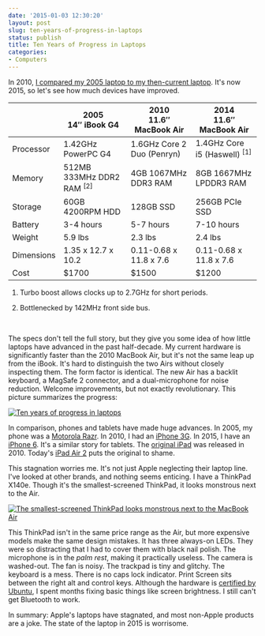 ```yaml
---
date: '2015-01-03 12:30:20'
layout: post
slug: ten-years-of-progress-in-laptops
status: publish
title: Ten Years of Progress in Laptops
categories:
- Computers
---
```


In 2010, <a href="{% post_url 2010-11-16-five-years-of-progress-in-laptops %}">I compared my 2005 laptop to my then-current laptop</a>. It's now 2015, so let's see how much devices have improved.

<table>
  <thead>
    <th></th>
    <th>2005<br />14″ iBook G4</th>
    <th>2010<br />11.6″ MacBook Air</th>
    <th>2014<br />11.6″ MacBook Air</th>
  </thead>
  <tbody>
    <tr>
      <td>Processor</td>
      <td>1.42GHz PowerPC G4</td>
      <td>1.6GHz Core 2 Duo (Penryn)</td>
      <td>1.4GHz Core i5 (Haswell) <sup>[1]</sup></td>
    </tr>
    <tr>
      <td>Memory</td>
      <td>512MB 333MHz DDR2 RAM <sup>[2]</sup></td>
      <td>4GB 1067MHz DDR3 RAM</td>
      <td>8GB 1667MHz LPDDR3 RAM</td>
    </tr>
    <tr>
      <td>Storage</td>
      <td>60GB 4200RPM HDD</td>
      <td>128GB SSD</td>
      <td>256GB PCIe SSD</td>
    </tr>
    <tr>
      <td>Battery</td>
      <td>3-4 hours</td>
      <td>5-7 hours</td>
      <td>7-10 hours</td>
    </tr>
    <tr>
      <td>Weight</td>
      <td>5.9 lbs</td>
      <td>2.3 lbs</td>
      <td>2.4 lbs</td>
    </tr>
    <tr>
      <td>Dimensions</td>
      <td>1.35 x 12.7 x 10.2</td>
      <td>0.11-0.68 x 11.8 x 7.6</td>
      <td>0.11-0.68 x 11.8 x 7.6</td>
    </tr>
    <tr>
      <td>Cost</td>
      <td>$1700</td>
      <td>$1500</td>
      <td>$1200</td>
    </tr>
  </tbody>
</table>

1. Turbo boost allows clocks up to 2.7GHz for short periods.

2. Bottlenecked by 142MHz front side bus.

<br />

The specs don't tell the full story, but they give you some idea of how little laptops have advanced in the past half-decade. My current hardware is significantly faster than the 2010 MacBook Air, but it's not the same leap up from the iBook. It's hard to distinguish the two Airs without closely inspecting them. The form factor is identical. The new Air has a backlit keyboard, a MagSafe 2 connector, and a dual-microphone for noise reduction. Welcome improvements, but not exactly revolutionary. This picture summarizes the progress:

<a href="/photos/pics/DSC_8832.JPG"><img alt="Ten years of progress in laptops" src="/photos/pics/thumbs/DSC_8832.JPG" /></a>

In comparison, phones and tablets have made huge advances. In 2005, my phone was a [Motorola Razr](https://en.wikipedia.org/wiki/Motorola_Razr#V3). In 2010, I had an [iPhone 3G](https://en.wikipedia.org/wiki/IPhone_3G). In 2015, I have an [iPhone 6](https://en.wikipedia.org/wiki/IPhone_6). It's a similar story for tablets. The [original iPad](https://en.wikipedia.org/wiki/IPad_%281st_generation%29) was released in 2010. Today's [iPad Air 2](https://en.wikipedia.org/wiki/IPad_Air_2) puts the original to shame.

This stagnation worries me. It's not just Apple neglecting their laptop line. I've looked at other brands, and nothing seems enticing. I have a ThinkPad X140e. Though it's the smallest-screened ThinkPad, it looks monstrous next to the Air.

<a href="/photos/pics/DSC_8737.JPG"><img alt="The smallest-screened ThinkPad looks monstrous next to the MacBook Air" src="/photos/pics/thumbs/DSC_8737.JPG" /></a>

This ThinkPad isn't in the same price range as the Air, but more expensive models make the same design mistakes. It has three always-on LEDs. They were so distracting that I had to cover them with black nail polish. The microphone is in the *palm rest*, making it practically useless. The camera is washed-out. The fan is noisy. The trackpad is tiny and glitchy. The keyboard is a mess. There is no caps lock indicator. Print Screen sits between the right alt and control keys. Although the hardware is [certified by Ubuntu](http://www.ubuntu.com/certification/hardware/201309-14195/), I spent months fixing basic things like screen brightness. I still can't get Bluetooth to work.

In summary: Apple's laptops have stagnated, and most non-Apple products are a joke. The state of the laptop in 2015 is worrisome.
